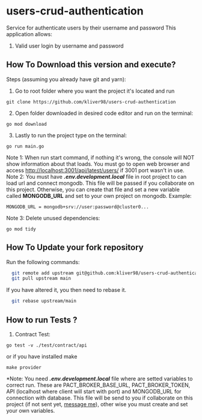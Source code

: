 # users-crud-authentication
Service for authenticate users by their username and password
This application allows:

1. Valid user login by username and password

## How To Download this version and execute?

Steps (assuming you already have git and yarn):

1. Go to root folder where you want the project it's located and run
```
git clone https://github.com/kliver98/users-crud-authentication
```
2. Open folder downloaded in desired code editor and run on the terminal:
```
go mod download
```
3. Lastly to run the project type on the terminal:
```
go run main.go
```
Note 1: When run start command, if nothing it's wrong, the console will NOT show information about that loads. You must go to open web browser and access [http://localhost:3001/api/latest/users/](http://localhost:3001/api/latest/users/) if 3001 port wasn't in use.
Note 2: You must have **_.env.development.local_** file in root project to can load url and connect mongodb. This file will be passed if you collaborate on this project. Otherwise, you can create that file and set a new variable called **MONGODB_URL** and set to your own project on mongodb. Example: 
```
MONGODB_URL = mongodb+srv://user:password@cluster0...
```
Note 3: Delete unused dependencies: 
```
go mod tidy
```
## How To Update your fork repository

Run the following commands:

```bash
  git remote add upstream git@github.com:kliver98/users-crud-authentication.git
  git pull upstream main
```

If you have altered it, you then need to rebase it.

```bash
  git rebase upstream/main
````

## How to run Tests ?

1. Contract Test:
```
go test -v ./test/contract/api
```
or if you have installed make
```
make provider
```
*Note: You need _**.env.development.local**_ file where are setted variables to correct run. These are PACT_BROKER_BASE_URL, PACT_BROKER_TOKEN, API (localhost where client will start with port) and MONGODB_URL for connection with database. This file will be send to you if collaborate on this project (if not sent yet, [message me](mailto:kliver1998@gmail.com)), other wise you must create and set your own variables.
